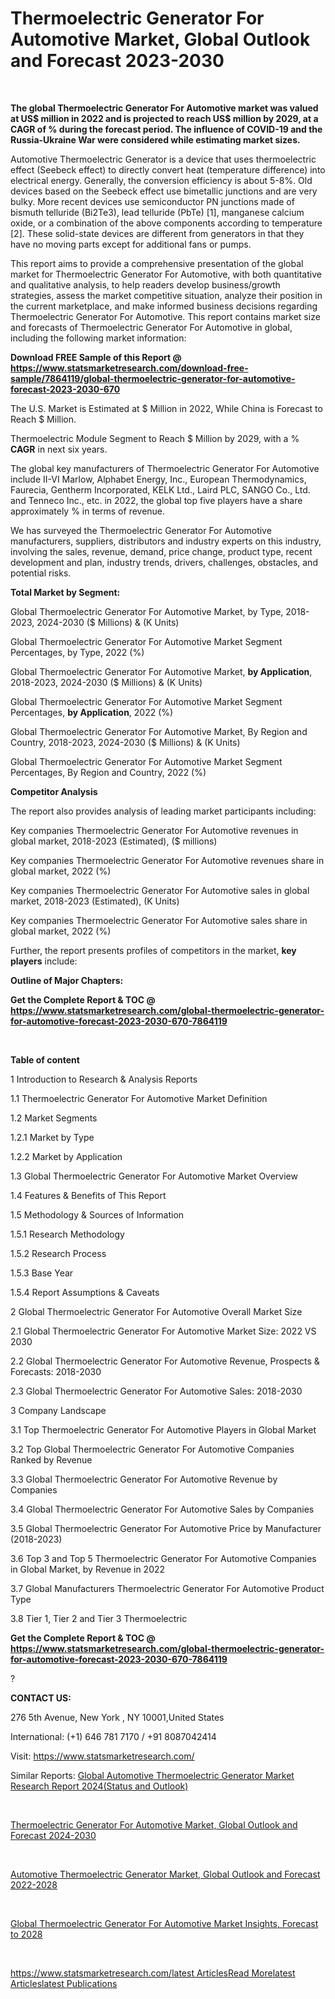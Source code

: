 <h1>Thermoelectric Generator For Automotive Market, Global Outlook and Forecast 2023-2030</h1><br/><p><strong>The global Thermoelectric Generator For Automotive market was valued at US$ million in 2022 and is projected to reach US$ million by 2029, at a <strong>CAGR</strong> of % during the forecast period. The influence of COVID-19 and the Russia-Ukraine War were considered while estimating market sizes.</strong></p>
 
 
 
 <p>Automotive Thermoelectric Generator is a device that uses thermoelectric effect (Seebeck effect) to directly convert heat (temperature difference) into electrical energy. Generally, the conversion efficiency is about 5-8%. Old devices based on the Seebeck effect use bimetallic junctions and are very bulky. More recent devices use semiconductor PN junctions made of bismuth telluride (Bi2Te3), lead telluride (PbTe) [1], manganese calcium oxide, or a combination of the above components according to temperature [2]. These solid-state devices are different from generators in that they have no moving parts except for additional fans or pumps.</p>
 
 
 
 <p>This report aims to provide a comprehensive presentation of the global market for Thermoelectric Generator For Automotive, with both quantitative and qualitative analysis, to help readers develop business/growth strategies, assess the market competitive situation, analyze their position in the current marketplace, and make informed business decisions regarding Thermoelectric Generator For Automotive. This report contains market size and forecasts of Thermoelectric Generator For Automotive in global, including the following market information:</p>
 
 
 
 <p><strong>Download FREE Sample of this Report @ <a href="https://www.statsmarketresearch.com/download-free-sample/7864119/global-thermoelectric-generator-for-automotive-forecast-2023-2030-670">https://www.statsmarketresearch.com/download-free-sample/7864119/global-thermoelectric-generator-for-automotive-forecast-2023-2030-670</a></strong></p>
 
 
 
 <p>The U.S. Market is Estimated at $ Million in 2022, While China is Forecast to Reach $ Million.</p>
 
 
 
 <p>Thermoelectric Module Segment to Reach $ Million by 2029, with a % <strong>CAGR</strong> in next six years.</p>
 
 
 
 <p>The global key manufacturers of Thermoelectric Generator For Automotive include II-VI Marlow, Alphabet Energy, Inc., European Thermodynamics, Faurecia, Gentherm Incorporated, KELK Ltd., Laird PLC, SANGO Co., Ltd. and Tenneco Inc., etc. in 2022, the global top five players have a share approximately % in terms of revenue.</p>
 
 
 
 <p>We has surveyed the Thermoelectric Generator For Automotive manufacturers, suppliers, distributors and industry experts on this industry, involving the sales, revenue, demand, price change, product type, recent development and plan, industry trends, drivers, challenges, obstacles, and potential risks.</p>
 
 
 
 <p><strong>Total Market by Segment:</strong></p>
 
 
 
 <p>Global Thermoelectric Generator For Automotive Market, by Type, 2018-2023, 2024-2030 ($ Millions) & (K Units)</p>
 
 
 
 <p>Global Thermoelectric Generator For Automotive Market Segment Percentages, by Type, 2022 (%)</p>
 
 
 
 <p>Global Thermoelectric Generator For Automotive Market, <strong>by Application</strong>, 2018-2023, 2024-2030 ($ Millions) & (K Units)</p>
 
 
 
 <p>Global Thermoelectric Generator For Automotive Market Segment Percentages, <strong>by Application</strong>, 2022 (%)</p>
 
 
 
 <p>Global Thermoelectric Generator For Automotive Market, By Region and Country, 2018-2023, 2024-2030 ($ Millions) & (K Units)</p>
 
 
 
 <p>Global Thermoelectric Generator For Automotive Market Segment Percentages, By Region and Country, 2022 (%)</p>
 
 
 
 <p><strong>Competitor Analysis</strong></p>
 
 
 
 <p>The report also provides analysis of leading market participants including:</p>
 
 
 
 <p>Key companies Thermoelectric Generator For Automotive revenues in global market, 2018-2023 (Estimated), ($ millions)</p>
 
 
 
 <p>Key companies Thermoelectric Generator For Automotive revenues share in global market, 2022 (%)</p>
 
 
 
 <p>Key companies Thermoelectric Generator For Automotive sales in global market, 2018-2023 (Estimated), (K Units)</p>
 
 
 
 <p>Key companies Thermoelectric Generator For Automotive sales share in global market, 2022 (%)</p>
 
 
 
 <p>Further, the report presents profiles of competitors in the market, <strong>key players</strong> include:</p>
 
 
 
 <p><strong>Outline of Major Chapters:</strong></p>
 
 
 
 <div><b>Get the Complete Report & TOC @ <a href="https://www.statsmarketresearch.com/global-thermoelectric-generator-for-automotive-forecast-2023-2030-670-7864119">https://www.statsmarketresearch.com/global-thermoelectric-generator-for-automotive-forecast-2023-2030-670-7864119</a></b></div>
 
 
 
 <p><br />
 
 <b>Table of content</b></p>
 
 
 
 <p>1 Introduction to Research & Analysis Reports<br />
 
 1.1 Thermoelectric Generator For Automotive Market Definition<br />
 
 1.2 Market Segments<br />
 
 1.2.1 Market by Type<br />
 
 1.2.2 Market by Application<br />
 
 1.3 Global Thermoelectric Generator For Automotive Market Overview<br />
 
 1.4 Features & Benefits of This Report<br />
 
 1.5 Methodology & Sources of Information<br />
 
 1.5.1 Research Methodology<br />
 
 1.5.2 Research Process<br />
 
 1.5.3 Base Year<br />
 
 1.5.4 Report Assumptions & Caveats<br />
 
 2 Global Thermoelectric Generator For Automotive Overall Market Size<br />
 
 2.1 Global Thermoelectric Generator For Automotive Market Size: 2022 VS 2030<br />
 
 2.2 Global Thermoelectric Generator For Automotive Revenue, Prospects & Forecasts: 2018-2030<br />
 
 2.3 Global Thermoelectric Generator For Automotive Sales: 2018-2030<br />
 
 3 Company Landscape<br />
 
 3.1 Top Thermoelectric Generator For Automotive Players in Global Market<br />
 
 3.2 Top Global Thermoelectric Generator For Automotive Companies Ranked by Revenue<br />
 
 3.3 Global Thermoelectric Generator For Automotive Revenue by Companies<br />
 
 3.4 Global Thermoelectric Generator For Automotive Sales by Companies<br />
 
 3.5 Global Thermoelectric Generator For Automotive Price by Manufacturer (2018-2023)<br />
 
 3.6 Top 3 and Top 5 Thermoelectric Generator For Automotive Companies in Global Market, by Revenue in 2022<br />
 
 3.7 Global Manufacturers Thermoelectric Generator For Automotive Product Type<br />
 
 3.8 Tier 1, Tier 2 and Tier 3 Thermoelectric</p>
 
 
 
 <div><b>Get the Complete Report & TOC @ <a href="https://www.statsmarketresearch.com/global-thermoelectric-generator-for-automotive-forecast-2023-2030-670-7864119">https://www.statsmarketresearch.com/global-thermoelectric-generator-for-automotive-forecast-2023-2030-670-7864119</a></b></div>
 
 
 
 <p>? </p>
 
 
 
 <p><b>CONTACT US:</b><br />
 
 276 5th Avenue, New York , NY 10001,United States<br />
 
 International: (+1) 646 781 7170 / +91 8087042414<br />
 
 Visit: <a href="https://www.statsmarketresearch.com/">https://www.statsmarketresearch.com/</a><br />
 
 Similar Reports: <a href="https://www.statsmarketresearch.com/global-thermoelectric-generator-for-automotive-forecast-2023-2030-670-7864119">Global Automotive Thermoelectric Generator Market Research Report 2024(Status and Outlook)</a><br />
 
 <br />
 
 <a href="https://www.statsmarketresearch.com/global-thermoelectric-generator-for-automotive-forecast-2023-2030-670-7864119">Thermoelectric Generator For Automotive Market, Global Outlook and Forecast 2024-2030</a><br />
 
 <br />
 
 <a href="https://www.statsmarketresearch.com/global-thermoelectric-generator-for-automotive-forecast-2023-2030-670-7864119">Automotive Thermoelectric Generator Market, Global Outlook and Forecast 2022-2028</a><br />
 
 <br />
 
 <a href="https://www.statsmarketresearch.com/global-thermoelectric-generator-for-automotive-forecast-2023-2030-670-7864119">Global Thermoelectric Generator For Automotive Market Insights, Forecast to 2028</a><br />
 
 <br />
 
 <a href="https://gyeongbokgung.com">https://www.statsmarketresearch.com/</a><a href="https://hallyeomaritime.com">latest Articles</a><a href="https://jingwansa.com">Read More</a><a href="https://nguoiviet.jp/">latest Articles</a><a href="https://www.intelmarketresearch.com/">latest Publications</a></p>